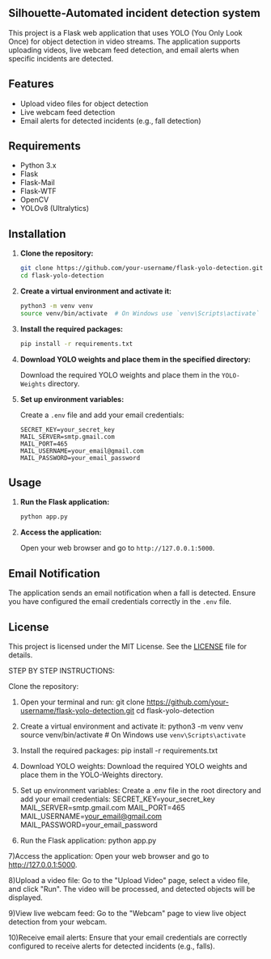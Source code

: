 
## Silhouette-Automated incident detection system

This project is a Flask web application that uses YOLO (You Only Look Once) for object detection in video streams. The application supports uploading videos, live webcam feed detection, and email alerts when specific incidents are detected.

## Features

- Upload video files for object detection
- Live webcam feed detection
- Email alerts for detected incidents (e.g., fall detection)

## Requirements

- Python 3.x
- Flask
- Flask-Mail
- Flask-WTF
- OpenCV
- YOLOv8 (Ultralytics)

## Installation

1. **Clone the repository:**

    ```sh
    git clone https://github.com/your-username/flask-yolo-detection.git
    cd flask-yolo-detection
    ```

2. **Create a virtual environment and activate it:**

    ```sh
    python3 -m venv venv
    source venv/bin/activate  # On Windows use `venv\Scripts\activate`
    ```

3. **Install the required packages:**

    ```sh
    pip install -r requirements.txt
    ```

4. **Download YOLO weights and place them in the specified directory:**

    Download the required YOLO weights and place them in the `YOLO-Weights` directory.

5. **Set up environment variables:**

    Create a `.env` file and add your email credentials:

    ```env
    SECRET_KEY=your_secret_key
    MAIL_SERVER=smtp.gmail.com
    MAIL_PORT=465
    MAIL_USERNAME=your_email@gmail.com
    MAIL_PASSWORD=your_email_password
    ```

## Usage

1. **Run the Flask application:**

    ```sh
    python app.py
    ```

2. **Access the application:**

    Open your web browser and go to `http://127.0.0.1:5000`.
   

## Email Notification

The application sends an email notification when a fall is detected. Ensure you have configured the email credentials correctly in the `.env` file.

## License

This project is licensed under the MIT License. See the [LICENSE](LICENSE) file for details.

STEP BY STEP INSTRUCTIONS:

Clone the repository:

1) Open your terminal and run:
git clone https://github.com/your-username/flask-yolo-detection.git
cd flask-yolo-detection

2) Create a virtual environment and activate it:
python3 -m venv venv
source venv/bin/activate  # On Windows use `venv\Scripts\activate`

3) Install the required packages:
pip install -r requirements.txt

4) Download YOLO weights:
Download the required YOLO weights and place them in the YOLO-Weights directory.

5) Set up environment variables:
Create a .env file in the root directory and add your email credentials:
SECRET_KEY=your_secret_key
MAIL_SERVER=smtp.gmail.com
MAIL_PORT=465
MAIL_USERNAME=your_email@gmail.com
MAIL_PASSWORD=your_email_password

6) Run the Flask application:
python app.py

7)Access the application:
Open your web browser and go to http://127.0.0.1:5000.

8)Upload a video file:
Go to the "Upload Video" page, select a video file, and click "Run". The video will be processed, and detected objects will be displayed.

9)View live webcam feed:
Go to the "Webcam" page to view live object detection from your webcam.

10)Receive email alerts:
Ensure that your email credentials are correctly configured to receive alerts for detected incidents (e.g., falls).

